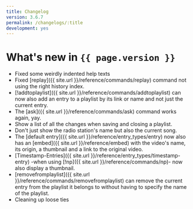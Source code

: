 ```yaml
---
title: Changelog
version: 3.6.7
permalink: /changelogs/:title
development: yes
---
```


# What's new in `{{ page.version }}`
- Fixed some weirdly indented help texts
- Fixed [replay]({{ site.url }}/reference/commands/replay) command not using the right history index.
- [!addtoplaylist]({{ site.url }}/reference/commands/addtoplaylist) can now also add an entry to a playlist by its link or name and not just the current entry.
- The [ask]({{ site.url }}/reference/commands/ask) command works again, yay.
- Show a list of all the changes when saving and closing a playlist.
- Don't just show the radio station's name but also the current song.
- The [default entry]({{ site.url }}/reference/entry_types/entry) now also has an [embed]({{ site.url }}/reference/embed) with the video's name, its origin, a thumbnail and a link to the original video.
- [Timestamp-Entries]({{ site.url }}/reference/entry_types/timestamp-entry) -when using [!np]({{ site.url }}/reference/commands/np)- now also display a thumbnail.
- [removefromplaylist]({{ site.url }}/reference/commands/removefromplaylist) can remove the current entry from the playlist it belongs to without having to specify the name of the playlist.
- Cleaning up loose ties
